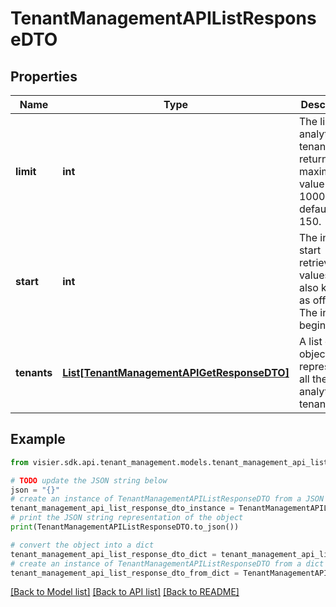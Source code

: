 # TenantManagementAPIListResponseDTO


## Properties

Name | Type | Description | Notes
------------ | ------------- | ------------- | -------------
**limit** | **int** | The limit of analytic tenants to return. The maximum value is 1000. The default is 150. | [optional] 
**start** | **int** | The index to start retrieving values from, also known as offset. The index begins at 0. | [optional] 
**tenants** | [**List[TenantManagementAPIGetResponseDTO]**](TenantManagementAPIGetResponseDTO.md) | A list of objects representing all the analytic tenants. | [optional] 

## Example

```python
from visier.sdk.api.tenant_management.models.tenant_management_api_list_response_dto import TenantManagementAPIListResponseDTO

# TODO update the JSON string below
json = "{}"
# create an instance of TenantManagementAPIListResponseDTO from a JSON string
tenant_management_api_list_response_dto_instance = TenantManagementAPIListResponseDTO.from_json(json)
# print the JSON string representation of the object
print(TenantManagementAPIListResponseDTO.to_json())

# convert the object into a dict
tenant_management_api_list_response_dto_dict = tenant_management_api_list_response_dto_instance.to_dict()
# create an instance of TenantManagementAPIListResponseDTO from a dict
tenant_management_api_list_response_dto_from_dict = TenantManagementAPIListResponseDTO.from_dict(tenant_management_api_list_response_dto_dict)
```
[[Back to Model list]](../README.md#documentation-for-models) [[Back to API list]](../README.md#documentation-for-api-endpoints) [[Back to README]](../README.md)


